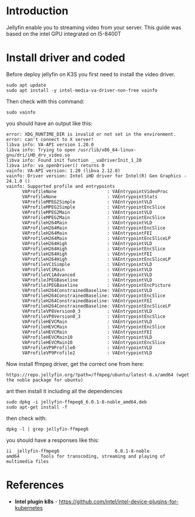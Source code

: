 # Introduction
Jellyfin enable you to streaming video from your server. This guide was based on the intel GPU integrated on I5-8400T

# Install driver and coded

Before deploy jellyfin on K3S you first need to install the video driver.
```
sudo apt update
sudo apt install -y intel-media-va-driver-non-free vainfo
```

Then check with this command:
```
sudo vainfo
```

you should have an output like this:

```
error: XDG_RUNTIME_DIR is invalid or not set in the environment.
error: can't connect to X server!
libva info: VA-API version 1.20.0
libva info: Trying to open /usr/lib/x86_64-linux-gnu/dri/iHD_drv_video.so
libva info: Found init function __vaDriverInit_1_20
libva info: va_openDriver() returns 0
vainfo: VA-API version: 1.20 (libva 2.12.0)
vainfo: Driver version: Intel iHD driver for Intel(R) Gen Graphics - 24.1.0 ()
vainfo: Supported profile and entrypoints
      VAProfileNone                   : VAEntrypointVideoProc
      VAProfileNone                   : VAEntrypointStats
      VAProfileMPEG2Simple            : VAEntrypointVLD
      VAProfileMPEG2Simple            : VAEntrypointEncSlice
      VAProfileMPEG2Main              : VAEntrypointVLD
      VAProfileMPEG2Main              : VAEntrypointEncSlice
      VAProfileH264Main               : VAEntrypointVLD
      VAProfileH264Main               : VAEntrypointEncSlice
      VAProfileH264Main               : VAEntrypointFEI
      VAProfileH264Main               : VAEntrypointEncSliceLP
      VAProfileH264High               : VAEntrypointVLD
      VAProfileH264High               : VAEntrypointEncSlice
      VAProfileH264High               : VAEntrypointFEI
      VAProfileH264High               : VAEntrypointEncSliceLP
      VAProfileVC1Simple              : VAEntrypointVLD
      VAProfileVC1Main                : VAEntrypointVLD
      VAProfileVC1Advanced            : VAEntrypointVLD
      VAProfileJPEGBaseline           : VAEntrypointVLD
      VAProfileJPEGBaseline           : VAEntrypointEncPicture
      VAProfileH264ConstrainedBaseline: VAEntrypointVLD
      VAProfileH264ConstrainedBaseline: VAEntrypointEncSlice
      VAProfileH264ConstrainedBaseline: VAEntrypointFEI
      VAProfileH264ConstrainedBaseline: VAEntrypointEncSliceLP
      VAProfileVP8Version0_3          : VAEntrypointVLD
      VAProfileVP8Version0_3          : VAEntrypointEncSlice
      VAProfileHEVCMain               : VAEntrypointVLD
      VAProfileHEVCMain               : VAEntrypointEncSlice
      VAProfileHEVCMain               : VAEntrypointFEI
      VAProfileHEVCMain10             : VAEntrypointVLD
      VAProfileHEVCMain10             : VAEntrypointEncSlice
      VAProfileVP9Profile0            : VAEntrypointVLD
      VAProfileVP9Profile2            : VAEntrypointVLD
```

Now install ffmpeg driver, get the correct one from here:
```
https://repo.jellyfin.org/?path=/ffmpeg/ubuntu/latest-6.x/amd64 (wget the noble package for ubuntu)
```

ant then install it including all the dependencies
```
sudo dpkg -i jellyfin-ffmpeg6_6.0.1-8-noble_amd64.deb 
sudo apt-get install -f
```

then check with:
```
dpkg -l | grep jellyfin-ffmpeg6
```

you should have a responses like this:
```
ii  jellyfin-ffmpeg6                     6.0.1-8-noble                           amd64        Tools for transcoding, streaming and playing of multimedia files
```


# References
* **Intel plugin k8s** - https://github.com/intel/intel-device-plugins-for-kubernetes
  
